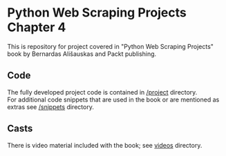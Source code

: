 # Python Web Scraping Projects Chapter 4

This is repository for project covered in "Python Web Scraping Projects" book by Bernardas Ališauskas and Packt publishing.

## Code

The fully developed project code is contained in [/project](./project) directory.  
For additional code snippets that are used in the book or are mentioned as extras see [/snippets](./snippets) directory.  

## Casts

There is video material included with the book; see [videos](./videos) directory.